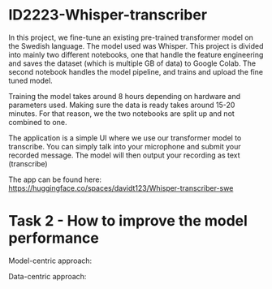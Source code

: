 # ID2223-Whisper-transcriber

In this project, we fine-tune an existing pre-trained transformer model on the Swedish language. The model used was Whisper. This project is divided into mainly two different notebooks, one that handle the feature engineering and saves the dataset (which is multiple GB of data) to Google Colab. The second notebook handles the model pipeline, and trains and upload the fine tuned model. 

Training the model takes around 8 hours depending on hardware and parameters used. Making sure the data is ready takes around 15-20 minutes. For that reason, we the two notebooks are split up and not combined to one. 

The application is a simple UI where we use our transformer model to transcribe. You can simply talk into your microphone and submit your recorded message. The model will then output your recording as text (transcribe)

The app can be found here: https://huggingface.co/spaces/davidt123/Whisper-transcriber-swe


# Task 2 - How to improve the model performance
 Model-centric approach:
 
 Data-centric approach:
